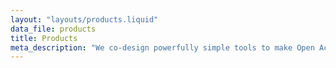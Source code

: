```yaml
---
layout: "layouts/products.liquid"
data_file: products
title: Products
meta_description: "We co-design powerfully simple tools to make Open Access easy and equitable. They're available free and open source."
---
```

